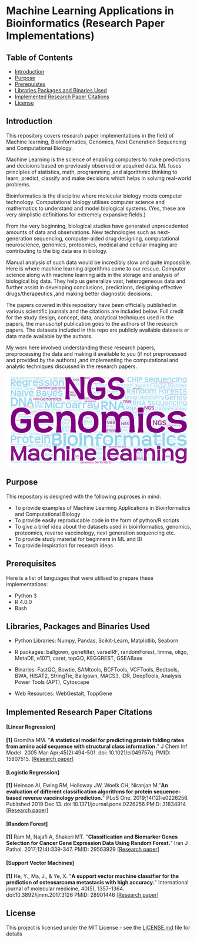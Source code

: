 # Machine Learning Applications in Bioinformatics (Research Paper Implementations)

## Table of Contents

- [Introduction](#intro)
- [Purpose](#purpose)
- [Prerequistes](#prerequisites)
- [Libraries,Packages and Binaries Used](#tools)
- [Implemented Research Paper Citations](#citations)
- [License](#license)

## Introduction <a name="intro"></a>

This repository covers research paper implementations in the field of Machine learning, Bioinformatics, Genomics, Next Generation Sequencing and Computational Biology. 

Machine Learning is the science of enabling computers to make predictions and decisions based on previously observed or acquired data. ML fuses principles of statistics, math, programming ,and algorithmic thinking to learn, predict, classify and make decisions which helps in solving real-world problems.

Bioinformatics is the discipline where molecular biology meets computer technology. Computational biology utilises computer science and mathematics to understand and model biological systems. (Yes, these are very simplistic definitions for extremely expansive fields.)

From the very beginning, biological studies have generated unprecedented amounts of data and observations. New technologies such as next-generation sequencing, computer-aided drug designing, computational neuroscience, genomics, proteomics, medical and cellular imaging are contributing to the big data era in biology. 

Manual analysis of such data would be incredibly slow and quite impossible. Here is where machine learning algorithms come to our rescue. Computer science along with machine learning aids in the storage and analysis of biological big data. They help us generalize vast, heterogeneous data and further assist in developing conclusions, predictions, designing effective drugs/therapeutics ,and making better diagnostic decisions.

The papers covered in this repository have been officially published in various scientific journals and the citations are included below. Full credit for the study design, concept, data, analytical techniques used in the papers, the manuscript publication goes to the authors of the research papers. The datasets included in this repo are publicly available datasets or data made available by the authors. 

My work here involved understanding these research papers, preprocessing the data and making it available to you (if not preprocessed and provided by the authors) ,and implementing the computational and analytic techniques discussed in the research papers.



<p align="center">
<img src="https://github.com/ShrutiBaikerikar/machine-learning-bioinformatics-paper-implementations/blob/main/Cover_Image/ML_BI_Cover.jpeg" width="800" alt="cover image" title='Cover image for repository Machine-learning-Bioinformatics-Paper-Implementations'/>
</p>
<p align="center">


## Purpose <a name="purpose"></a>
This repository is designed with the following puproses in mind:
- To provide examples of Machine Learning Applications in Bioinformatics and Computational Biology
- To provide easily reproducable code in the form of python/R scripts
- To give a brief idea about the datasets used in bioinformatics, genomics, proteomics, reverse vaccinology, next generation sequencing etc.
- To provide study material for beginners in ML and BI
- To provide inspiration for research ideas 


## Prerequisites <a name="prerequisites"></a>
Here is a list of languages that were utilised to prepare these implementations:
- Python 3
- R 4.0.0
- Bash


## Libraries, Packages and Binaries Used <a name="tools"></a>

- Python Libraries: Numpy, Pandas, Scikit-Learn, Matplotlib, Seaborn

- R packages: ballgown, genefilter, varselRF, randomForest, limma, oligo, MetaDE, e1071, caret, topGO, KEGGREST, GSEABase

- Binaries: FastQC, Bowtie, SAMtools, BCFTools, VCFTools, Bedtools, BWA, HISAT2, StringTie, Ballgown, MACS3, IDR, DeepTools, Analysis Power Tools (APT), Cytoscape

- Web Resources: WebGestalt, ToppGene


## Implemented Research Paper Citations <a name="citations"></a>

#### [Linear Regression]
**[1]** Gromiha MM. "**A statistical model for predicting protein folding rates from amino acid sequence with structural class information.**" 
        J Chem Inf Model. 2005 Mar-Apr;45(2):494-501. doi: 10.1021/ci049757q. PMID: 15807515. [[Research paper](https://pubmed.ncbi.nlm.nih.gov/15807515/)]

#### [Logistic Regression]
**[1]** Heinson AI, Ewing RM, Holloway JW, Woelk CH, Niranjan M."**An evaluation of different classification algorithms for protein sequence-based reverse vaccinology prediction.**" 
        PLoS One. 2019;14(12):e0226256. Published 2019 Dec 13. doi:10.1371/journal.pone.0226256  PMID: 31834914 [[Research paper](https://www.ncbi.nlm.nih.gov/pmc/articles/PMC6910663/)]

#### [Random Forest]
**[1]** Ram M, Najafi A, Shakeri MT. "**Classification and Biomarker Genes Selection for Cancer Gene Expression Data Using Random Forest.**"
        Iran J Pathol. 2017;12(4):339-347. PMID: 29563929 [[Research paper](https://www.ncbi.nlm.nih.gov/pmc/articles/PMC5844678/)]

#### [Support Vector Machines]
**[1]** He, Y., Ma, J., & Ye, X. "**A support vector machine classifier for the prediction of osteosarcoma metastasis with high accuracy.**"
        International journal of molecular medicine, 40(5), 1357–1364. doi:10.3892/ijmm.2017.3126 PMID: 28901446 [[Research paper](https://www.ncbi.nlm.nih.gov/pmc/articles/PMC5627885/)]

## License <a name="license"></a>

This project is licensed under the MIT License - see the [LICENSE.md](LICENSE.md) file for details

